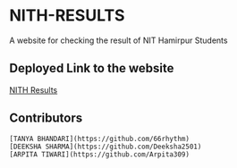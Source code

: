 # NITH-RESULTS
A website for checking the result of NIT Hamirpur Students

## Deployed Link to the website
[NITH Results](https://nith-results.vercel.app/)

## Contributors
```
[TANYA BHANDARI](https://github.com/66rhythm)
[DEEKSHA SHARMA](https://github.com/Deeksha2501)
[ARPITA TIWARI](https://github.com/Arpita309)
```

